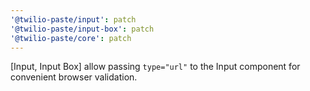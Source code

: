 ```yaml
---
'@twilio-paste/input': patch
'@twilio-paste/input-box': patch
'@twilio-paste/core': patch
---
```


[Input, Input Box] allow passing `type="url"` to the Input component for convenient browser validation.
